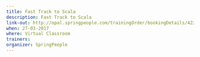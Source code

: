 ```yaml
---
title: Fast Track to Scala
description: Fast Track to Scala
link-out: http://opal.springpeople.com/trainingOrder/bookingDetails/4223
when: 27-03-2017
where: Virtual Classroom
trainers:
organizer: SpringPeople
---
```

